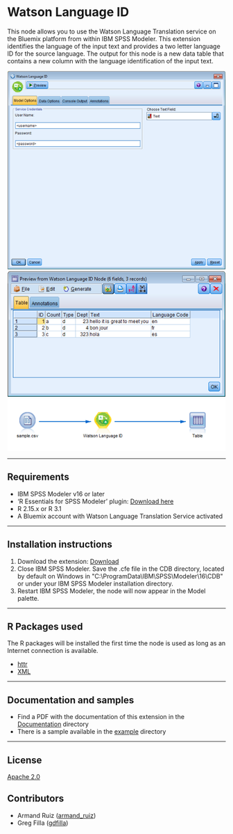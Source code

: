# Watson Language ID

This node allows you to use the Watson Language Translation service on the Bluemix platform from within IBM SPSS Modeler.   This extension identifies the language of the input text and provides a two letter language ID for the source language.  The output for this node is a new data table that contains a new column with the language identification of the input text.    

![Dialog](https://raw.githubusercontent.com/IBMPredictiveAnalytics/Watson-Language-ID/master/Screenshot/Illustration1.png)
![Output](https://raw.githubusercontent.com/IBMPredictiveAnalytics/Watson-Language-ID/master/Screenshot/Illustration2.png)
![ModelerStream](https://raw.githubusercontent.com/IBMPredictiveAnalytics/Watson-Language-ID/master/Screenshot/Illustration3.png)

---
Requirements
----
- IBM SPSS Modeler v16 or later
- ‘R Essentials for SPSS Modeler’ plugin: [Download here][7]
 -  R 2.15.x or R 3.1
- A Bluemix account with Watson Language Translation Service activated


---
Installation instructions
----
1. Download the extension: [Download][3] 
2. Close IBM SPSS Modeler. Save the .cfe file in the CDB directory, located by default on Windows in "C:\ProgramData\IBM\SPSS\Modeler\16\CDB" or under your IBM SPSS Modeler installation directory.
3. Restart IBM SPSS Modeler, the node will now appear in the Model palette.

---
R Packages used
----
The R packages will be installed the first time the node is used as long as an Internet connection is available.
- [httr][4]
- [XML][9]
 
---
Documentation and samples
----
- Find a PDF with the documentation of this extension in the [Documentation][5] directory
- There is a sample available in the [example][6] directory


---
License
----

[Apache 2.0][1]


Contributors
----

  - Armand Ruiz ([armand_ruiz](https://twitter.com/armand_ruiz))
  - Greg Filla ([gdfilla](https://twitter.com/gdfilla))


[1]: http://www.apache.org/licenses/LICENSE-2.0.html
[2]:https://www.ibm.com/smarterplanet/us/en/ibmwatson/developercloud/doc/personality-insights/overview.shtml
[3]: https://github.com/IBMPredictiveAnalytics/Watson-Language-ID/blob/master/Source%20code/WatsonLanguageID.cfe
[4]:https://cran.r-project.org/web/packages/httr/
[5]:https://github.com/IBMPredictiveAnalytics/Watson-Language-ID/tree/master/Documentation
[6]:https://github.com/IBMPredictiveAnalytics/Watson-Language-ID/tree/master/Example
[7]:https://developer.ibm.com/predictiveanalytics/downloads/#tab2
[8]: https://developer.ibm.com/predictiveanalytics/downloads/
[9]: https://cran.r-project.org/web/packages/XML/